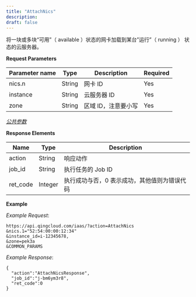 ```yaml
---
title: "AttachNics"
description: 
draft: false
---
```




将一块或多块“可用”（ available ）状态的网卡加载到某台”运行”（ running ） 状态的云服务器。

**Request Parameters**

| Parameter name | Type | Description | Required |
| --- | --- | --- | --- |
| nics.n | String | 网卡 ID | Yes |
| instance | String | 云服务器 ID | Yes |
| zone | String | 区域 ID，注意要小写 | Yes |

[_公共参数_](../../../parameters/)

**Response Elements**

| Name | Type | Description |
| --- | --- | --- |
| action | String | 响应动作 |
| job_id | String | 执行任务的 Job ID |
| ret_code | Integer | 执行成功与否，0 表示成功，其他值则为错误代码 |

**Example**

_Example Request_:

```
https://api.qingcloud.com/iaas/?action=AttachNics
&nics.1="52:54:00:00:12:34"
&instance_id=i-12345678,
&zone=pek3a
&COMMON_PARAMS
```

_Example Response_:

```
{
  "action":"AttachNicsResponse",
  "job_id":"j-bm6ym3r8",
  "ret_code":0
}
```
